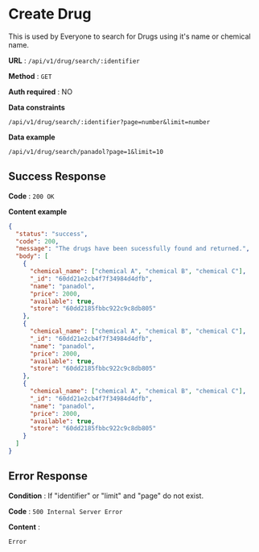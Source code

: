 # Create Drug

This is used by Everyone to search for Drugs using it's name or chemical name.

**URL** : `/api/v1/drug/search/:identifier`

**Method** : `GET`

**Auth required** : NO

**Data constraints**

```
/api/v1/drug/search/:identifier?page=number&limit=number
```

**Data example**

```
/api/v1/drug/search/panadol?page=1&limit=10
```

## Success Response

**Code** : `200 OK`

**Content example**

```json
{
  "status": "success",
  "code": 200,
  "message": "The drugs have been sucessfully found and returned.",
  "body": [
    {
      "chemical_name": ["chemical A", "chemical B", "chemical C"],
      "_id": "60dd21e2cb4f7f34984d4dfb",
      "name": "panadol",
      "price": 2000,
      "available": true,
      "store": "60dd2185fbbc922c9c8db805"
    },
    {
      "chemical_name": ["chemical A", "chemical B", "chemical C"],
      "_id": "60dd21e2cb4f7f34984d4dfb",
      "name": "panadol",
      "price": 2000,
      "available": true,
      "store": "60dd2185fbbc922c9c8db805"
    },
    {
      "chemical_name": ["chemical A", "chemical B", "chemical C"],
      "_id": "60dd21e2cb4f7f34984d4dfb",
      "name": "panadol",
      "price": 2000,
      "available": true,
      "store": "60dd2185fbbc922c9c8db805"
    }
  ]
}
```

## Error Response

**Condition** : If "identifier" or "limit" and "page" do not exist.

**Code** : `500 Internal Server Error`

**Content** :

```
Error
```
